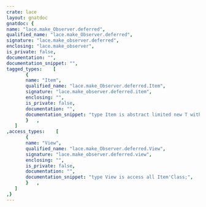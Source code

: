 ```yaml
---
crate: lace
layout: gnatdoc
gnatdoc: {
name: "lace.make_Observer.deferred",
qualified_name: "lace.make_Observer.deferred",
signature: "lace.make_observer.deferred",
enclosing: "lace.make_observer",
is_private: false,
documentation: "",
documentation_snippet: "",
tagged_types:    [
       {
       name: "Item",
       qualified_name: "lace.make_Observer.deferred.Item",
       signature: "lace.make_observer.deferred.item",
       enclosing: "",
       is_private: false,
       documentation: "",
       documentation_snippet: "type Item is abstract limited new T with private;",
       }   ,
   ]
,access_types:    [
       {
       name: "View",
       qualified_name: "lace.make_Observer.deferred.View",
       signature: "lace.make_observer.deferred.view",
       enclosing: "",
       is_private: false,
       documentation: "",
       documentation_snippet: "type View is access all Item'Class;",
       }   ,
   ]
,}
---
```


